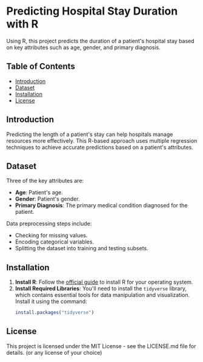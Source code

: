 # Predicting Hospital Stay Duration with R

Using R, this project predicts the duration of a patient's hospital stay based on key attributes such as age, gender, and primary diagnosis.

## Table of Contents

- [Introduction](#introduction)
- [Dataset](#dataset)
- [Installation](#installation)
- [License](#license)

## Introduction

Predicting the length of a patient's stay can help hospitals manage resources more effectively. This R-based approach uses multiple regression techniques to achieve accurate predictions based on a patient's attributes.

## Dataset

Three of the key attributes are:

- **Age**: Patient's age.
- **Gender**: Patient's gender.
- **Primary Diagnosis**: The primary medical condition diagnosed for the patient.

Data preprocessing steps include:

- Checking for missing values.
- Encoding categorical variables.
- Splitting the dataset into training and testing subsets.

## Installation

1. **Install R**: Follow the [official guide](https://cran.r-project.org/mirrors.html) to install R for your operating system.
2. **Install Required Libraries**: You'll need to install the `tidyverse` library, which contains essential tools for data manipulation and visualization. Install it using the command:
   ```R
   install.packages("tidyverse")

## License

This project is licensed under the MIT License - see the LICENSE.md file for details. (or any license of your choice)

